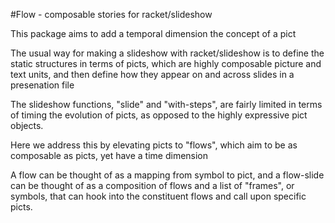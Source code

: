 #Flow - composable stories for racket/slideshow

This package aims to add a temporal dimension the concept of a pict

The usual way for making a slideshow with racket/slideshow is to 
define the static structures in terms of picts, which are 
highly composable picture and text units, and then define how 
they appear on and across slides in a presenation file

The slideshow functions, "slide" and "with-steps", are fairly 
limited in terms of timing the evolution of picts, as opposed
to the highly expressive pict objects.

Here we address this by elevating picts to "flows", which aim to be
as composable as picts, yet have a time dimension

A flow can be thought of as a mapping from symbol to pict, and a flow-slide
can be thought of as a composition of flows and a list of "frames", 
or symbols, that can hook into the constituent flows and call upon 
specific picts.


